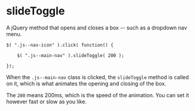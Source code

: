 # slideToggle

A jQuery method that opens and closes a box -- such as a dropdown nav menu.

```
$( ".js--nav-icon" ).click( function() {

	$( ".js--main-nav" ).slideToggle( 200 );

});
```

When the `.js--main-nav` class is clicked, the `slideToggle` method is called on it, which is what animates the opening and closing of the box.

The `200` means 200ms, which is the speed of the animation. You can set it however fast or slow as you like.